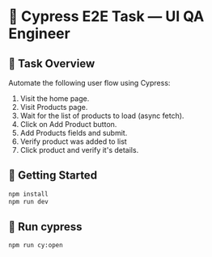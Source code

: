 # 🧪 Cypress E2E Task — UI QA Engineer

## 🎯 Task Overview

Automate the following user flow using Cypress:

1. Visit the home page.
2. Visit Products page.
3. Wait for the list of products to load (async fetch).
4. Click on Add Product button.
5. Add Products fields and submit.
6. Verify product was added to list
7. Click product and verify it's details.

## 🚀 Getting Started

```bash
npm install
npm run dev
```

## 🚀 Run cypress

```bash
npm run cy:open
```
